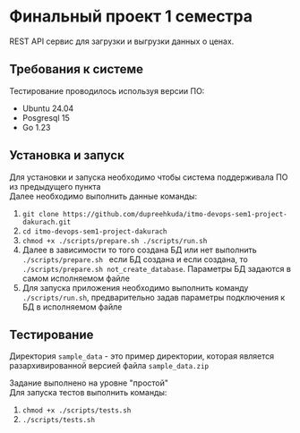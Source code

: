 # Финальный проект 1 семестра

REST API сервис для загрузки и выгрузки данных о ценах.

## Требования к системе

Тестирование проводилось используя версии ПО:
- Ubuntu 24.04
- Posgresql 15
- Go 1.23

## Установка и запуск

Для установки и запуска необходимо чтобы система поддерживала ПО из предыдущего пункта \
Далее необходимо выполнить данные команды:
1. ```git clone https://github.com/dupreehkuda/itmo-devops-sem1-project-dakurach.git```
2. ```cd itmo-devops-sem1-project-dakurach```
3. ```chmod +x ./scripts/prepare.sh ./scripts/run.sh```
4. Далее в зависимости то того создана БД или нет выполнить ```./scripts/prepare.sh ``` если БД создана и если создана, то ```./scripts/prepare.sh not_create_database```. Параметры БД задаются в самом исполняемом файле
5. Для запуска приложения необходимо выполнить команду ```./scripts/run.sh```, предварительно задав параметры подключения к БД в исполняемом файле

## Тестирование

Директория `sample_data` - это пример директории, которая является разархивированной версией файла `sample_data.zip`

Задание выполнено на уровне "простой" \
Для запуска тестов выполнить команды:
1. ```chmod +x ./scripts/tests.sh```
2. ```./scripts/tests.sh```
